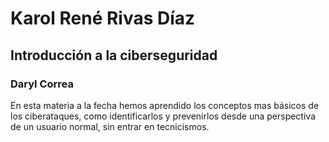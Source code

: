 # Karol René Rivas Díaz

## Introducción a la ciberseguridad 
### Daryl Correa
En esta materia a la fecha hemos aprendido los conceptos mas básicos de los ciberataques, como identificarlos y prevenirlos desde una perspectiva de un usuario normal, sin entrar en tecnicismos.
